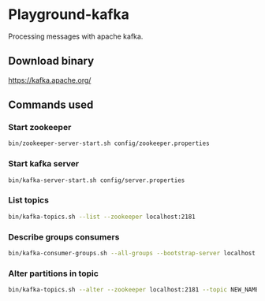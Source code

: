 # Playground-kafka
Processing messages with apache kafka.
## Download binary
https://kafka.apache.org/

## Commands used

### Start zookeeper
```bash
bin/zookeeper-server-start.sh config/zookeeper.properties
```

### Start kafka server
```bash
bin/kafka-server-start.sh config/server.properties
```

### List topics
```bash
bin/kafka-topics.sh --list --zookeeper localhost:2181
```

### Describe groups consumers
```bash
bin/kafka-consumer-groups.sh --all-groups --bootstrap-server localhost:9092 --describe
```
### Alter partitions in topic
```bash
bin/kafka-topics.sh --alter --zookeeper localhost:2181 --topic NEW_NAME_TOPIC --partitions 3
```



